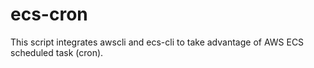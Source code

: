 # ecs-cron

This script integrates awscli and ecs-cli to take advantage of AWS ECS scheduled task (cron).